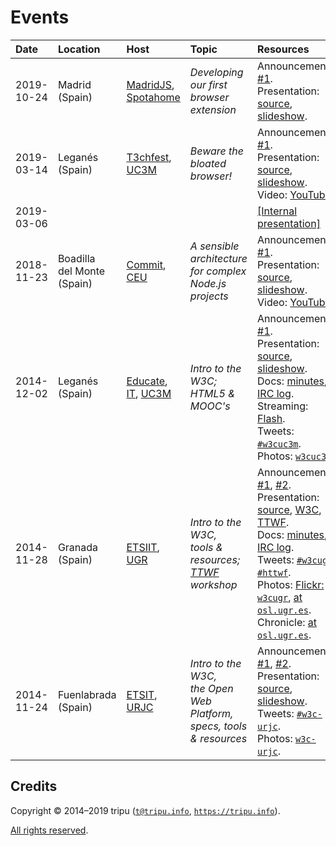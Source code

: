 # Events

Date | Location | Host | Topic | Resources
:----|:---------|:-----|:------|:---------
2019-10-24 | Madrid <br /> (Spain) | [MadridJS](https://www.meetup.com/madridjs/), <br /> [Spotahome](https://www.spotahome.com/) | *Developing our first <br /> browser extension* | Announcement: [#1](https://www.meetup.com/madridjs/events/265620054/). <br /> Presentation: [source](https://github.com/tripu/Events/tree/master/2019-10-24_Madrid-Spain_Spotahome_MadridJS-extensions), [slideshow](https://tripu.github.io/Events/2019-10-24_Madrid-Spain_Spotahome_MadridJS-extensions/).
2019-03-14 | Legan&eacute;s <br /> (Spain) | [T3chfest](https://t3chfest.uc3m.es/2019/), <br /> [UC3M](http://uc3m.es) | *Beware the <br /> bloated browser!* | Announcement: [#1](https://t3chfest.uc3m.es/2019/programa/beware-the-bloated-browser/). <br /> Presentation: [source](https://github.com/tripu/Events/tree/master/2019-03-14_Legan%C3%A9s-Spain_UC3M_T3chfest-browsers), [slideshow](https://tripu.github.io/Events/2019-03-14_Legan%C3%A9s-Spain_UC3M_T3chfest-browsers/). <br /> Video: [YouTube](https://www.youtube.com/watch?v=dnA6THOT6VA).
2019-03-06 | | | | [[Internal presentation]](https://tripu.github.io/Events/2019-03-06/)
2018-11-23 | Boadilla <br /> del Monte <br /> (Spain) | [Commit](https://2018.commit-conf.com/), [CEU](http://www.uspceu.com/) | *A sensible architecture <br /> for complex <br /> Node.js projects* | Announcement: [#1](https://www.koliseo.com/events/commit-2018/r4p/5630471824211968/agenda#/5116072650866688/5711359748603904). <br /> Presentation: [source](https://github.com/tripu/Events/tree/master/2018-11-23_Boadilla-Spain_CEU_Commit-Node), [slideshow](https://tripu.github.io/Events/2018-11-23_Boadilla-Spain_CEU_Commit-Node/). <br /> Video: [YouTube](https://www.youtube.com/watch?v=1iXB1YFVGrk).
2014-12-02 | Legan&eacute;s <br /> (Spain) | [Educate](http://educate.gast.it.uc3m.es/), <br /> [IT](https://www.it.uc3m.es/vi/), [UC3M](http://uc3m.es) | *Intro to the W3C; <br /> HTML5 & MOOC's* | Announcement: [#1](http://educate.gast.it.uc3m.es/eventos/seminario2014-4/). <br /> Presentation: [source](https://github.com/tripu/Events/tree/master/2014-12-02_Legan%C3%A9s-Spain_UC3M_W3C-MOOCs), [slideshow](https://tripu.github.io/remark/remarkise?url=https%3A%2F%2Ftripu.github.io%2FEvents%2F2014-12-02_Legan%25C3%25A9s-Spain_UC3M_W3C-MOOCs%2Fpresentation.md). <br /> Docs: [minutes](http://www.w3.org/2014/12/02-w3cuc3m-minutes.html), [IRC log](http://www.w3.org/2014/12/02-w3cuc3m-irc). <br /> Streaming: [Flash](https://arcamm.uc3m.es/arcamm/uc3mtv/directo.php?ID=16). <br /> Tweets: [`#w3cuc3m`](https://twitter.com/search?f=realtime&q=w3cuc3m&src=typd). <br /> Photos: [`w3cuc3m`](https://secure.flickr.com/search/?q=w3cuc3m&m=tags&ct=6&mt=all&adv=1).
2014-11-28 | Granada <br /> (Spain) | [ETSIIT](http://etsiit.ugr.es/?lang=en), <br /> [UGR](https://www.ugr.es/en) | *Intro to the W3C, <br /> tools & resources; <br /> [TTWF](http://testthewebforward.org/) workshop* | Announcements: [#1](http://osl.ugr.es/2014/10/14/el-world-wide-web-consortium-en-granada-antonio-olmo-titos-nos-hablara-sobre-el/), [#2](http://osl.ugr.es/2014/11/11/hackaton-test-the-web-forward-con-antonio-olmos-del-consorcio-w3/). <br /> Presentation: [source](https://github.com/tripu/Events/tree/master/2014-11-28_Granada-Spain_UGR_W3C-TTWF), [W3C](https://tripu.github.io/remark/remarkise?url=https%3A%2F%2Ftripu.github.io%2FEvents%2F2014-11-28_Granada-Spain_UGR_W3C-TTWF%2Fpresentation.md), [TTWF](https://tripu.github.io/remark/remarkise?url=https%3A%2F%2Ftripu.github.io%2FEvents%2F2014-11-28_Granada-Spain_UGR_W3C-TTWF%2Fttwf.md). <br /> Docs: [minutes](http://www.w3.org/2014/11/28-w3cugr-minutes.html), [IRC log](http://www.w3.org/2014/11/28-w3cugr-irc). <br /> Tweets: [`#w3cugr`](https://twitter.com/search?f=realtime&q=w3cugr&src=typd), [`#httwf`](https://twitter.com/search?f=realtime&q=httwf&src=typd). <br /> Photos: [Flickr: `w3cugr`](https://secure.flickr.com/search/?q=w3cugr&m=tags&ct=6&mt=all&adv=1), [at `osl.ugr.es`](http://osl.ugr.es/galeria/index.php/Hackaton-W3C-Tripu). <br /> Chronicle: [at `osl.ugr.es`](http://osl.ugr.es/2014/12/01/6250/).
2014-11-24 | Fuenlabrada <br /> (Spain) | [ETSIT](http://www.etsit.urjc.es), <br /> [URJC](https://urjc.es/version_ingles) | *Intro to the W3C, <br /> the Open Web Platform, <br /> specs, tools & resources* | Announcements: [#1](http://docencia.etsit.urjc.es/moodle/mod/forum/discuss.php?d=21202), [#2](http://docencia.etsit.urjc.es/moodle/mod/forum/discuss.php?d=21274). <br /> Presentation: [source](https://github.com/tripu/Events/tree/master/2014-11-24_Fuenlabrada-Spain_URJC_W3C-tools), [slideshow](https://tripu.github.io/remark/remarkise?url=https%3A%2F%2Ftripu.github.io%2FEvents%2F2014-11-24_Fuenlabrada-Spain_URJC_W3C-tools%2Fpresentation.md). <br /> Tweets: [`#w3c-urjc`](https://twitter.com/search?f=realtime&q=w3c-urjc&src=typd). <br /> Photos: [`w3c-urjc`](https://secure.flickr.com/search/?q=w3c-urjc&m=tags&ct=6&mt=all&adv=1).

## Credits

Copyright &copy; 2014&ndash;2019 tripu ([`t@tripu.info`](mailto:t@tripu.info), [`https://tripu.info`](https://tripu.info/)).

[All rights reserved](//github.com/tripu/Events/blob/master/LICENSE.md).
